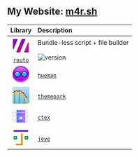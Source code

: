 ## My Website: [m4r.sh](https://m4r.sh)

|	Library 	| Description  |
|:---:|:---	|
| <img src="https://github.com/marshallcb/routo/raw/master/routo.png" width="40" height="40"><br/>[`routo`](https://github.com/marshallcb/routo)| Bundle-less script + file builder<br/><br/><img src="https://badgen.now.sh/npm/v/routo" alt="version" /> 	|
| <img src="https://github.com/marshallcb/hueman/raw/master/hueman.png" width="40" height="40">   | [`hueman`](https://github.com/marshallcb/hueman) 	| Perception-based HSL color space	|  <img src="https://badgen.now.sh/npm/v/hueman" alt="version" /><br/><img src="https://img.badgesize.io/MarshallCB/hueman/master/es.js?compression=brotli" alt="install size" /> |
| <img src="https://github.com/marshallcb/themepark/raw/master/themepark.png" width="40" height="40">   | [`themepark`](https://github.com/marshallcb/themepark) 	| Reactive CSS Variables	|  <img src="https://badgen.now.sh/npm/v/themepark" alt="version" /><br/><img src="https://img.badgesize.io/MarshallCB/themepark/master/es.js?compression=brotli" alt="install size" /> |
| <img src="https://github.com/marshallcb/ctex/raw/main/ctex.png" width="40" height="40">   | [`ctex`](https://github.com/marshallcb/ctex) 	| Observable Objects for state management	|  <img src="https://badgen.now.sh/npm/v/ctex" alt="version" /><br/><img src="https://img.badgesize.io/MarshallCB/ctex/main/es.js?compression=brotli" alt="install size" /> |
| <img src="https://github.com/marshallcb/jeye/raw/main/jeye.png" width="40" height="40">   | [`jeye`](https://github.com/marshallcb/jeye) 	| File watcher that also watches dependencies 	|  <img src="https://badgen.now.sh/npm/v/jeye" alt="version" /> |